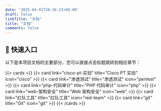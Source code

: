 ```yaml
---
date: '2025-04-01T20:36:23+08:00'
draft: false
linkTitle: "文档"
title: "文档"
comments: false
---
```


## 🚀 快速入口

以下是本项目文档的主要部分，您可以直接点击标题跳转到相应章节：

{{< cards >}}
{{< card link="cisco-pt-实验" title="Cisco PT 实验" icon="cisco" >}}
{{< card link="渗透测试" title="渗透测试" icon="pentest" >}}
{{< card link="php-代码审计" title="PHP 代码审计" icon="php" >}}
{{< card link="web-架构安全" title="Web 架构安全" icon="web" >}}
{{< card link="红队工具" title="红队工具" icon="red-team" >}}
{{< card link="git" title="Git" icon="git" >}}
{{< /cards >}}